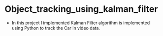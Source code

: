 # Object_tracking_using_kalman_filter
* In this project I implemented Kalman Filter algorithm is implemented using Python to track the Car in video data.
